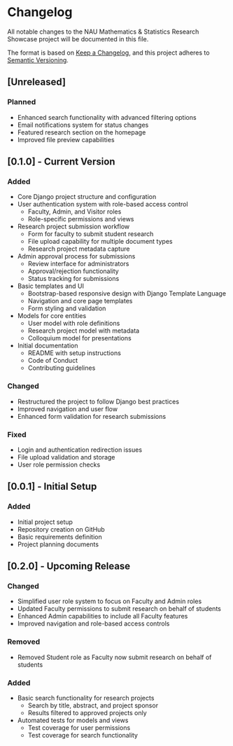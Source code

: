 # Changelog

All notable changes to the NAU Mathematics & Statistics Research Showcase project will be documented in this file.

The format is based on [Keep a Changelog](https://keepachangelog.com/en/1.0.0/),
and this project adheres to [Semantic Versioning](https://semver.org/spec/v2.0.0.html).

## [Unreleased]

### Planned

- Enhanced search functionality with advanced filtering options
- Email notifications system for status changes
- Featured research section on the homepage
- Improved file preview capabilities

## [0.1.0] - Current Version

### Added

- Core Django project structure and configuration
- User authentication system with role-based access control
  - Faculty, Admin, and Visitor roles
  - Role-specific permissions and views
- Research project submission workflow
  - Form for faculty to submit student research
  - File upload capability for multiple document types
  - Research project metadata capture
- Admin approval process for submissions
  - Review interface for administrators
  - Approval/rejection functionality
  - Status tracking for submissions
- Basic templates and UI
  - Bootstrap-based responsive design with Django Template Language
  - Navigation and core page templates
  - Form styling and validation
- Models for core entities
  - User model with role definitions
  - Research project model with metadata
  - Colloquium model for presentations
- Initial documentation
  - README with setup instructions
  - Code of Conduct
  - Contributing guidelines

### Changed

- Restructured the project to follow Django best practices
- Improved navigation and user flow
- Enhanced form validation for research submissions

### Fixed

- Login and authentication redirection issues
- File upload validation and storage
- User role permission checks

## [0.0.1] - Initial Setup

### Added

- Initial project setup
- Repository creation on GitHub
- Basic requirements definition
- Project planning documents

## [0.2.0] - Upcoming Release

### Changed

- Simplified user role system to focus on Faculty and Admin roles
- Updated Faculty permissions to submit research on behalf of students
- Enhanced Admin capabilities to include all Faculty features
- Improved navigation and role-based access controls

### Removed

- Removed Student role as Faculty now submit research on behalf of students

### Added

- Basic search functionality for research projects
  - Search by title, abstract, and project sponsor
  - Results filtered to approved projects only
- Automated tests for models and views
  - Test coverage for user permissions
  - Test coverage for search functionality

